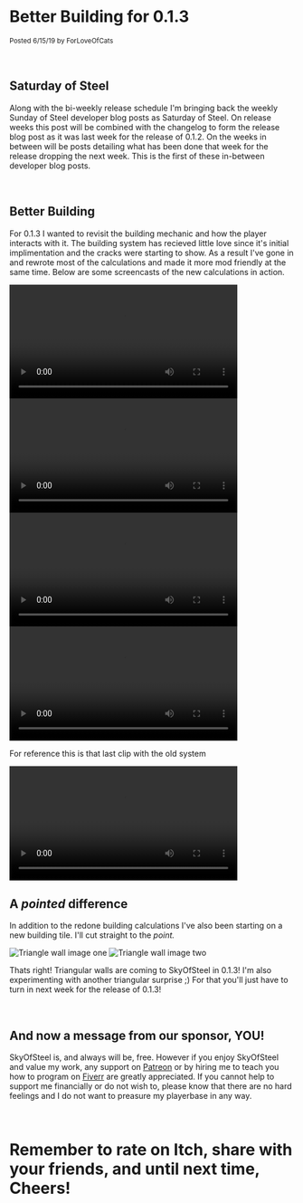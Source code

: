 
# Better Building for 0.1.3
<sup>Posted 6/15/19 by ForLoveOfCats</sup>


<br>


## Saturday of Steel
Along with the bi-weekly release schedule I'm bringing back the weekly Sunday of
Steel developer blog posts as Saturday of Steel. On release weeks this post will
be combined with the changelog to form the release blog post as it was last week
for the release of 0.1.2. On the weeks in between will be posts detailing what
has been done that week for the release dropping the next week. This is the
first of these in-between developer blog posts.


<br>


## Better Building

For 0.1.3 I wanted to revisit the building mechanic and how the player interacts
with it. The building system has recieved little love since it's initial
implimentation and the cracks were starting to show. As a result I've gone in
and rewrote most of the calculations and made it more mod friendly at the same
time. Below are some screencasts of the new calculations in action.


<video width="80%" controls>
<source src="wall.m4v" type="video/mp4">
Your browser does not support the video tag.
</video>

<br>

<video width="80%" controls>
<source src="platform_on_wall.m4v" type="video/mp4">
Your browser does not support the video tag.
</video>

<br>

<video width="80%" controls>
<source src="slope_on_wall.m4v" type="video/mp4">
Your browser does not support the video tag.
</video>

<br>

<video width="80%" controls>
<source src="hole_in_ground.m4v" type="video/mp4">
Your browser does not support the video tag.
</video>


For reference this is that last clip with the old system

<video width="80%" controls>
<source src="old_hole.mp4" type="video/mp4">
Your browser does not support the video tag.
</video>

<br>


## A *pointed* difference

In addition to the redone building calculations I've also been starting on a new
building tile. I'll cut straight to the *point.*

![Triangle wall image one](triangle_wall_1.png)
![Triangle wall image two](triangle_wall_2.png)

Thats right! Triangular walls are coming to SkyOfSteel in 0.1.3! I'm also
experimenting with another triangular surprise ;) For that you'll just have to
turn in next week for the release of 0.1.3!


<br>


## And now a message from our sponsor, YOU!
SkyOfSteel is, and always will be, free. However if you enjoy SkyOfSteel and
value my work, any support on [Patreon](https://www.patreon.com/user?u=19556107)
or by hiring me to teach you how to program on
[Fiverr](https://www.fiverr.com/forloveofcats/teach-you-to-program) are greatly
appreciated. If you cannot help to support me financially or do not wish to,
please know that there are no hard feelings and I do not want to preasure my
playerbase in any way.

<br>

# Remember to rate on Itch, share with your friends, and until next time, Cheers!

<br>
<br>
<br>
<br>
